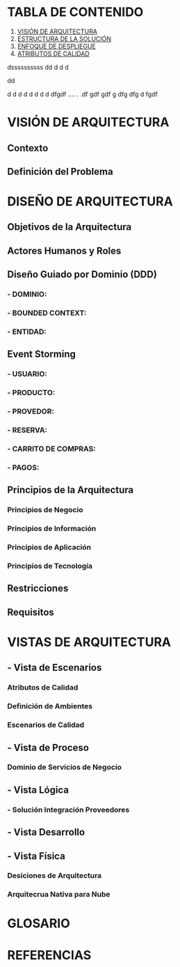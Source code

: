 
# TABLA DE CONTENIDO

1. [VISIÓN DE ARQUITECTURA](#VISIÓN_DE_ARQUITECTURA)
3. [ESTRUCTURA DE LA SOLUCIÓN](#2._ESTRUCTURA_DE_LA_SOLUCIÓN)
4. [ENFOQUE DE DESPLIEGUE](3._ENFOQUE_DE_DESPLIEGUE)
5. [ATRIBUTOS DE CALIDAD](4._ATRIBUTOS_DE_CALIDAD)


dssssssssss
dd
d
d
d

dd

d
d
d
d
d
d
d
d
dfgdf
....
.
.df
gdf
gdf
g
dfg
dfg
d
fgdf

# VISIÓN DE ARQUITECTURA
## Contexto
## Definición del Problema
# DISEÑO DE ARQUITECTURA
## Objetivos de la Arquitectura
## Actores Humanos y Roles
## Diseño Guiado por Dominio (DDD)
### - DOMINIO:
### - BOUNDED CONTEXT:
### - ENTIDAD:
## Event Storming
### - USUARIO:
### - PRODUCTO:
### - PROVEDOR:
### - RESERVA:
### - CARRITO DE COMPRAS:
### - PAGOS:
## Principios de la Arquitectura
### Principios de Negocio
### Principios de Información
### Principios de Aplicación
### Principios de Tecnología
## Restricciones
## Requisitos
# VISTAS DE ARQUITECTURA
## - Vista de Escenarios
### Atributos de Calidad
### Definición de Ambientes 
### Escenarios de Calidad 
## - Vista de Proceso
### Dominio de Servicios de Negocio
## - Vista Lógica 
### - Solución Integración Proveedores	
## - Vista Desarrollo
## - Vista Física
### Desiciones de Arquitectura
### Arquitecrua Nativa para Nube
		
# GLOSARIO
# REFERENCIAS
